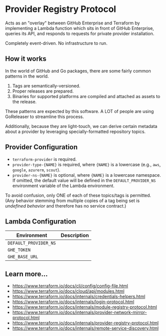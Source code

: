 # Provider Registry Protocol

Acts as an "overlay" between GitHub Enterprise and Terraform by implementing a Lambda function which sits in front of GitHub Enterprise, queries its API, and responds to requests for private provider installation.

Completely event-driven. No infrastructure to run.

## How it works

In the world of GitHub and Go packages, there are some fairly common patterns in the world.

1. Tags are semantically-versioned.
1. Proper releases are prepared.
1. Binaries for supported platforms are compiled and attached as assets to the release.

These patterns are expected by this software. A LOT of people are using GoReleaser to streamline this process.

Additionally, because they are light-touch, we can derive certain metadata about a provider by leveraging specially-formatted repository topics.

## Provider Configuration

* `terraform-provider` is required.
* `provider-type-{NAME}` is required, where `{NAME}` is a lowercase (e.g., `aws`, `google`, `azurerm`, `scout`).
* `provider-ns-{NAME}` is optional, where `{NAME}` is a lowercase namespace. If omitted, the default value will be defined in the `DEFAULT_PROVIDER_NS` environment variable of the Lambda environment.

To avoid confusion, only ONE of each of these topics/tags is permitted. (Any behavior stemming from multiple copies of a tag being set is _undefined behavior_ and therefore has no service contract.)

## Lambda Configuration

| Environment           | Description |
|-----------------------|-------------|
| `DEFAULT_PROVIDER_NS` |             |
| `GHE_TOKEN`           |             |
| `GHE_BASE_URL`        |             |

## Learn more…

* https://www.terraform.io/docs/cli/config/config-file.html
* https://www.terraform.io/docs/cloud/api/modules.html
* https://www.terraform.io/docs/internals/credentials-helpers.html
* https://www.terraform.io/docs/internals/login-protocol.html
* https://www.terraform.io/docs/internals/module-registry-protocol.html
* https://www.terraform.io/docs/internals/provider-network-mirror-protocol.html
* https://www.terraform.io/docs/internals/provider-registry-protocol.html
* https://www.terraform.io/docs/internals/remote-service-discovery.html
